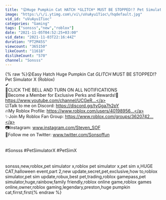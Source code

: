 ```yaml
---
title: "😲Huge Pumpkin Cat HATCH *GLITCH* MUST BE STOPPED!? Pet Simulator X (Roblox)"
image: "https:\/\/i.ytimg.com\/vi\/uVuAyu1Tioc\/hqdefault.jpg"
vid_id: "uVuAyu1Tioc"
categories: "Gaming"
tags: ["sonsss","new","roblox"]
date: "2021-11-05T04:52:25+03:00"
vid_date: "2021-11-03T22:16:44Z"
duration: "PT2M45S"
viewcount: "365150"
likeCount: "11618"
dislikeCount: "570"
channel: "Sonsss"
---
```

{% raw %}😲Easy Hatch Huge Pumpkin Cat *GLITCH* MUST BE STOPPED!? Pet Simulator X (Roblox)<br />✔<br />🔔CLICK THE BELL AND TURN ON ALL NOTIFICATIONS<br />💚Become a Member for Exclusive Perks and Rewards!🙂 <a rel="nofollow" target="blank" href="https://www.youtube.com/channel/UCGeR...">https://www.youtube.com/channel/UCGeR...</a><br />☑Talk to me on Discord: <a rel="nofollow" target="blank" href="https://discord.gg/tyGga7h2pY">https://discord.gg/tyGga7h2pY</a><br />🔥My Roblox Profile: <a rel="nofollow" target="blank" href="https://www.roblox.com/users/40198956...">https://www.roblox.com/users/40198956...</a><br />✨Join My Roblox Fan Group: <a rel="nofollow" target="blank" href="https://www.roblox.com/groups/3620742...">https://www.roblox.com/groups/3620742...</a><br />📷Instagram: www.instagram.com/Steven_SOF<br />🐥Follow me on Twitter: www.twitter.com/Sonsoffun<br /><br /><br />#Sonsss #PetSimulatorX #PetSimX<br /><br /><br />sonsss,new,roblox,pet simulator x,roblox pet simulator x,pet sim x,HUGE CAT,halloween event,part 2,new update,secret,pet,exclusive,how to,roblox simulator,pet sim update,robux,best pet,trading,roblox gamepass,pet simulator,huge,rainbow,family friendly,roblox online game,roblox games online,owner,roblox gaming,legendary,preston,huge pumpkin cat,firrst,first{% endraw %}
